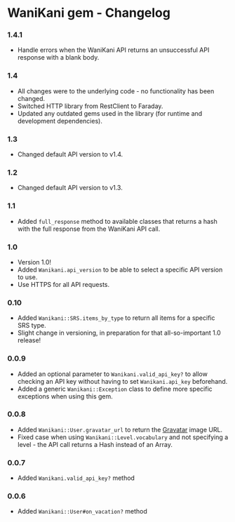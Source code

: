 # WaniKani gem - Changelog

### 1.4.1
- Handle errors when the WaniKani API returns an unsuccessful API response with a blank body.

### 1.4
- All changes were to the underlying code - no functionality has been changed.
- Switched HTTP library from RestClient to Faraday.
- Updated any outdated gems used in the library (for runtime and development dependencies).

### 1.3
- Changed default API version to v1.4.


### 1.2
- Changed default API version to v1.3.

### 1.1
- Added `full_response` method to available classes that returns a hash with the full response from the WaniKani API call.

### 1.0
- Version 1.0!
- Added `Wanikani.api_version` to be able to select a specific API version to use.
- Use HTTPS for all API requests.

### 0.10

- Added `Wanikani::SRS.items_by_type` to return all items for a specific SRS type.
- Slight change in versioning, in preparation for that all-so-important 1.0 release!

### 0.0.9

- Added an optional parameter to `Wanikani.valid_api_key?` to allow checking an API key without having to set `Wanikani.api_key` beforehand.
- Added a generic `Wanikani::Exception` class to define more specific exceptions when using this gem.

### 0.0.8

- Added `Wanikani::User.gravatar_url` to return the [Gravatar](http://en.gravatar.com/) image URL.
- Fixed case when using `Wanikani::Level.vocabulary` and not specifying a level - the API call returns a Hash instead of an Array.

### 0.0.7

- Added `Wanikani.valid_api_key?` method

### 0.0.6

- Added `Wanikani::User#on_vacation?` method
